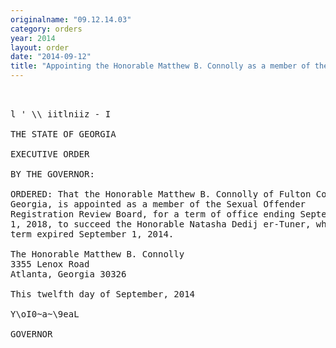 ```yaml
---
originalname: "09.12.14.03"
category: orders
year: 2014
layout: order
date: "2014-09-12"
title: "Appointing the Honorable Matthew B. Connolly as a member of the Sexual Offender Registration Review Board"
---
```

<pre>
    

l ' \\ iitlniiz - I

THE STATE OF GEORGIA

EXECUTIVE ORDER

BY THE GOVERNOR:

ORDERED: That the Honorable Matthew B. Connolly of Fulton County,
Georgia, is appointed as a member of the Sexual Offender
Registration Review Board, for a term of office ending September
1, 2018, to succeed the Honorable Natasha Dedij er-Tuner, whose
term expired September 1, 2014.

The Honorable Matthew B. Connolly
3355 Lenox Road
Atlanta, Georgia 30326

This twelfth day of September, 2014

Y\oI0~a~\9eaL

GOVERNOR

</pre>
